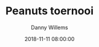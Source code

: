 ---
layout: album
title: Peanuts toernooi
description: Peanuts toernooi Basket Lummen, 11 November 2018.
date: 2018-11-11 08:00:00
cover: /albums/2018-11-11-peanuts/thumbnails/IMG-20181111-WA0032.jpg
author: Danny Willems
pagination: 
  enabled: true
  images: true
  imageLayout: image
  itemsPerPage: 128
---